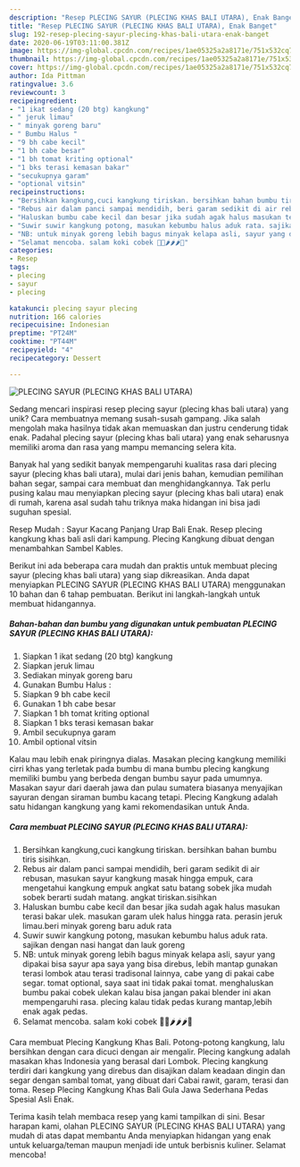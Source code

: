 ```yaml
---
description: "Resep PLECING SAYUR (PLECING KHAS BALI UTARA), Enak Banget"
title: "Resep PLECING SAYUR (PLECING KHAS BALI UTARA), Enak Banget"
slug: 192-resep-plecing-sayur-plecing-khas-bali-utara-enak-banget
date: 2020-06-19T03:11:00.381Z
image: https://img-global.cpcdn.com/recipes/1ae05325a2a8171e/751x532cq70/plecing-sayur-plecing-khas-bali-utara-foto-resep-utama.jpg
thumbnail: https://img-global.cpcdn.com/recipes/1ae05325a2a8171e/751x532cq70/plecing-sayur-plecing-khas-bali-utara-foto-resep-utama.jpg
cover: https://img-global.cpcdn.com/recipes/1ae05325a2a8171e/751x532cq70/plecing-sayur-plecing-khas-bali-utara-foto-resep-utama.jpg
author: Ida Pittman
ratingvalue: 3.6
reviewcount: 3
recipeingredient:
- "1 ikat sedang (20 btg) kangkung"
- " jeruk limau"
- " minyak goreng baru"
- " Bumbu Halus "
- "9 bh cabe kecil"
- "1 bh cabe besar"
- "1 bh tomat kriting optional"
- "1 bks terasi kemasan bakar"
- "secukupnya garam"
- "optional vitsin"
recipeinstructions:
- "Bersihkan kangkung,cuci kangkung tiriskan. bersihkan bahan bumbu tiris sisihkan."
- "Rebus air dalam panci sampai mendidih, beri garam sedikit di air rebusan, masukan sayur kangkung masak hingga empuk, cara mengetahui kangkung empuk angkat satu batang sobek jika mudah sobek berarti sudah matang. angkat tiriskan.sisihkan"
- "Haluskan bumbu cabe kecil dan besar jika sudah agak halus masukan terasi bakar ulek. masukan garam ulek halus hingga rata. perasin jeruk limau.beri minyak goreng baru aduk rata"
- "Suwir suwir kangkung potong, masukan kebumbu halus aduk rata. sajikan dengan nasi hangat dan lauk goreng"
- "NB: untuk minyak goreng lebih bagus minyak kelapa asli, sayur yang dipakai bisa sayur apa saya yang bisa direbus, lebih mantap gunakan terasi lombok atau terasi tradisonal lainnya, cabe yang di pakai cabe segar. tomat optional, saya saat ini tidak pakai tomat. menghaluskan bumbu pakai cobek ulekan kalau bisa jangan pakai blender ini akan mempengaruhi rasa. plecing kalau tidak pedas kurang mantap,lebih enak agak pedas."
- "Selamat mencoba. salam koki cobek 👩‍🍳🌶🌶🌶🥗"
categories:
- Resep
tags:
- plecing
- sayur
- plecing

katakunci: plecing sayur plecing 
nutrition: 166 calories
recipecuisine: Indonesian
preptime: "PT24M"
cooktime: "PT44M"
recipeyield: "4"
recipecategory: Dessert

---
```



![PLECING SAYUR (PLECING KHAS BALI UTARA)](https://img-global.cpcdn.com/recipes/1ae05325a2a8171e/751x532cq70/plecing-sayur-plecing-khas-bali-utara-foto-resep-utama.jpg)

Sedang mencari inspirasi resep plecing sayur (plecing khas bali utara) yang unik? Cara membuatnya memang susah-susah gampang. Jika salah mengolah maka hasilnya tidak akan memuaskan dan justru cenderung tidak enak. Padahal plecing sayur (plecing khas bali utara) yang enak seharusnya memiliki aroma dan rasa yang mampu memancing selera kita.

Banyak hal yang sedikit banyak mempengaruhi kualitas rasa dari plecing sayur (plecing khas bali utara), mulai dari jenis bahan, kemudian pemilihan bahan segar, sampai cara membuat dan menghidangkannya. Tak perlu pusing kalau mau menyiapkan plecing sayur (plecing khas bali utara) enak di rumah, karena asal sudah tahu triknya maka hidangan ini bisa jadi suguhan spesial.

Resep Mudah : Sayur Kacang Panjang Urap Bali Enak. Resep plecing kangkung khas bali asli dari kampung. Plecing Kangkung dibuat dengan menambahkan Sambel Kables.


Berikut ini ada beberapa cara mudah dan praktis untuk membuat plecing sayur (plecing khas bali utara) yang siap dikreasikan. Anda dapat menyiapkan PLECING SAYUR (PLECING KHAS BALI UTARA) menggunakan 10 bahan dan 6 tahap pembuatan. Berikut ini langkah-langkah untuk membuat hidangannya.

<!--inarticleads1-->

##### Bahan-bahan dan bumbu yang digunakan untuk pembuatan PLECING SAYUR (PLECING KHAS BALI UTARA):

1. Siapkan 1 ikat sedang (20 btg) kangkung
1. Siapkan  jeruk limau
1. Sediakan  minyak goreng baru
1. Gunakan  Bumbu Halus :
1. Siapkan 9 bh cabe kecil
1. Gunakan 1 bh cabe besar
1. Siapkan 1 bh tomat kriting optional
1. Siapkan 1 bks terasi kemasan bakar
1. Ambil secukupnya garam
1. Ambil optional vitsin


Kalau mau lebih enak piringnya dialas. Masakan plecing kangkung memiliki cirri khas yang terletak pada bumbu di mana bumbu plecing kangkung memiliki bumbu yang berbeda dengan bumbu sayur pada umumnya. Masakan sayur dari daerah jawa dan pulau sumatera biasanya menyajikan sayuran dengan siraman bumbu kacang tetapi. Plecing Kangkung adalah satu hidangan kangkung yang kami rekomendasikan untuk Anda. 

<!--inarticleads2-->

##### Cara membuat PLECING SAYUR (PLECING KHAS BALI UTARA):

1. Bersihkan kangkung,cuci kangkung tiriskan. bersihkan bahan bumbu tiris sisihkan.
1. Rebus air dalam panci sampai mendidih, beri garam sedikit di air rebusan, masukan sayur kangkung masak hingga empuk, cara mengetahui kangkung empuk angkat satu batang sobek jika mudah sobek berarti sudah matang. angkat tiriskan.sisihkan
1. Haluskan bumbu cabe kecil dan besar jika sudah agak halus masukan terasi bakar ulek. masukan garam ulek halus hingga rata. perasin jeruk limau.beri minyak goreng baru aduk rata
1. Suwir suwir kangkung potong, masukan kebumbu halus aduk rata. sajikan dengan nasi hangat dan lauk goreng
1. NB: untuk minyak goreng lebih bagus minyak kelapa asli, sayur yang dipakai bisa sayur apa saya yang bisa direbus, lebih mantap gunakan terasi lombok atau terasi tradisonal lainnya, cabe yang di pakai cabe segar. tomat optional, saya saat ini tidak pakai tomat. menghaluskan bumbu pakai cobek ulekan kalau bisa jangan pakai blender ini akan mempengaruhi rasa. plecing kalau tidak pedas kurang mantap,lebih enak agak pedas.
1. Selamat mencoba. salam koki cobek 👩‍🍳🌶🌶🌶🥗


Cara membuat Plecing Kangkung Khas Bali. Potong-potong kangkung, lalu bersihkan dengan cara dicuci dengan air mengalir. Plecing kangkung adalah masakan khas Indonesia yang berasal dari Lombok. Plecing kangkung terdiri dari kangkung yang direbus dan disajikan dalam keadaan dingin dan segar dengan sambal tomat, yang dibuat dari Cabai rawit, garam, terasi dan toma. Resep Plecing Kangkung Khas Bali Gula Jawa Sederhana Pedas Spesial Asli Enak. 

Terima kasih telah membaca resep yang kami tampilkan di sini. Besar harapan kami, olahan PLECING SAYUR (PLECING KHAS BALI UTARA) yang mudah di atas dapat membantu Anda menyiapkan hidangan yang enak untuk keluarga/teman maupun menjadi ide untuk berbisnis kuliner. Selamat mencoba!
